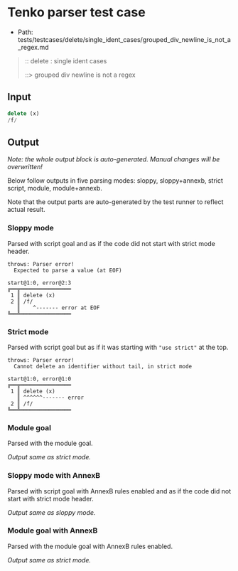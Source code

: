 # Tenko parser test case

- Path: tests/testcases/delete/single_ident_cases/grouped_div_newline_is_not_a_regex.md

> :: delete : single ident cases
>
> ::> grouped div newline is not a regex

## Input

`````js
delete (x)
/f/
`````

## Output

_Note: the whole output block is auto-generated. Manual changes will be overwritten!_

Below follow outputs in five parsing modes: sloppy, sloppy+annexb, strict script, module, module+annexb.

Note that the output parts are auto-generated by the test runner to reflect actual result.

### Sloppy mode

Parsed with script goal and as if the code did not start with strict mode header.

`````
throws: Parser error!
  Expected to parse a value (at EOF)

start@1:0, error@2:3
╔══╦════════════════
 1 ║ delete (x)
 2 ║ /f/
   ║    ^------- error at EOF
╚══╩════════════════

`````

### Strict mode

Parsed with script goal but as if it was starting with `"use strict"` at the top.

`````
throws: Parser error!
  Cannot delete an identifier without tail, in strict mode

start@1:0, error@1:0
╔══╦════════════════
 1 ║ delete (x)
   ║ ^^^^^^------- error
 2 ║ /f/
╚══╩════════════════

`````

### Module goal

Parsed with the module goal.

_Output same as strict mode._

### Sloppy mode with AnnexB

Parsed with script goal with AnnexB rules enabled and as if the code did not start with strict mode header.

_Output same as sloppy mode._

### Module goal with AnnexB

Parsed with the module goal with AnnexB rules enabled.

_Output same as strict mode._
